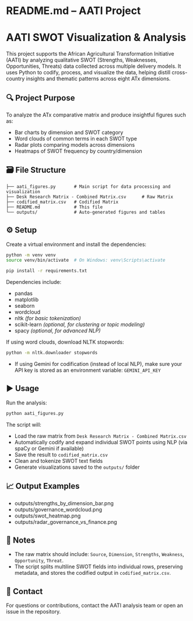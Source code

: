 # README.md – AATI Project

# AATI SWOT Visualization & Analysis

This project supports the African Agricultural Transformation Initiative (AATI) by analyzing qualitative SWOT (Strengths, Weaknesses, Opportunities, Threats) data collected across multiple delivery models. It uses Python to codify, process, and visualize the data, helping distill cross-country insights and thematic patterns across eight ATx dimensions.

## 🔍 Project Purpose

To analyze the ATx comparative matrix and produce insightful figures such as:
- Bar charts by dimension and SWOT category
- Word clouds of common terms in each SWOT type
- Radar plots comparing models across dimensions
- Heatmaps of SWOT frequency by country/dimension

## 🗃️ File Structure

```
├── aati_figures.py       # Main script for data processing and visualization
├── Desk Research Matrix - Combined Matrix.csv      # Raw Matrix
├── codified_matrix.csv   # Codified Matrix
├── README.md             # This file
└── outputs/              # Auto-generated figures and tables
```

## ⚙️ Setup

Create a virtual environment and install the dependencies:

```bash
python -m venv venv
source venv/bin/activate  # On Windows: venv\Scripts\activate

pip install -r requirements.txt
```

Dependencies include:
- pandas
- matplotlib
- seaborn
- wordcloud
- nltk  *(for basic tokenization)*
- scikit-learn *(optional, for clustering or topic modeling)*
- spacy *(optional, for advanced NLP)*

If using word clouds, download NLTK stopwords:
```bash
python -m nltk.downloader stopwords
```

- If using Gemini for codification (instead of local NLP), make sure your API key is stored as an environment variable: `GEMINI_API_KEY`


## ▶️ Usage

Run the analysis:
```bash
python aati_figures.py
```

The script will:
- Load the raw matrix from `Desk Research Matrix - Combined Matrix.csv`
- Automatically codify and expand individual SWOT points using NLP (via spaCy or Gemini if available)
- Save the result to `codified_matrix.csv`
- Clean and tokenize SWOT text fields
- Generate visualizations saved to the `outputs/` folder

## 📈 Output Examples

- outputs/strengths_by_dimension_bar.png
- outputs/governance_wordcloud.png
- outputs/swot_heatmap.png
- outputs/radar_governance_vs_finance.png

## 📝 Notes

- The raw matrix should include: `Source`, `Dimension`, `Strengths`, `Weakness`, `Opportunity`, `Threat`.
- The script splits multiline SWOT fields into individual rows, preserving metadata, and stores the codified output in `codified_matrix.csv`.

## 📮 Contact

For questions or contributions, contact the AATI analysis team or open an issue in the repository.
